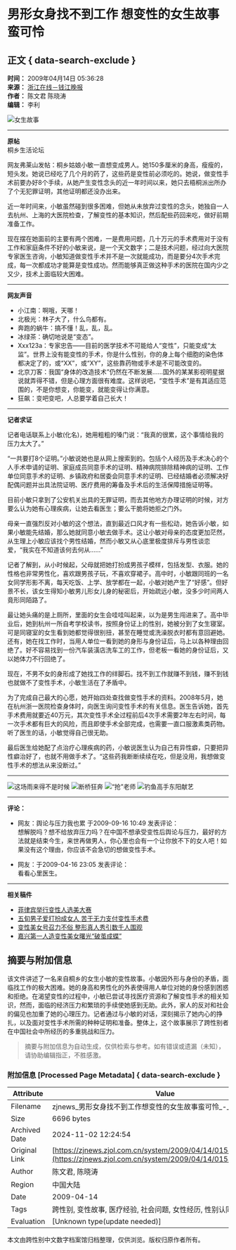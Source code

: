 # 男形女身找不到工作 想变性的女生故事蛮可怜

## 正文 { data-search-exclude }


**时间：** 2009年04月14日 05:36:28  
**来源：** [浙江在线－钱江晚报](http://www.zjdaily.com.cn/qjwb/)  
**作者：** 陈文君 陈晓涛  
**编辑：** 李利  

![女生故事](http://www.zjol.com.cn/pic/0/02/87/34/2873416_637227.jpg)

---

**原帖**  
桐乡生活论坛  

网友弗莱山发帖：桐乡姑娘小敏一直想变成男人。她150多厘米的身高，瘦瘦的，短头发。她说已经吃了几个月的药了，这些药是变性前必须吃的。她说，做变性手术前要办好8个手续，从她产生变性念头的近一年时间以来，她只去梧桐派出所办了个无犯罪证明，其他证明都还没办出来。

近一年时间来，小敏虽然碰到很多困难，但她从未放弃过变性的念头，她独自一人去杭州、上海的大医院检查，了解变性的基本知识，然后配些药回来吃，做好前期准备工作。

现在摆在她面前的主要有两个困难，一是费用问题，几十万元的手术费用对于没有工作和家庭条件不好的小敏来说，是一个天文数字；二是技术问题，经过向大医院专家医生咨询，小敏知道做变性手术并不是一次就能成功，而是要分4次手术完成，每一次都成功才能算是变性成功。然而能够真正做这种手术的医院在国内少之又少，技术上面临较大困难。

---

**网友声音**  

- 小江南：啊哦，天哪！  
- 北极光：林子大了，什么鸟都有。  
- 奔跑的蜗牛：搞不懂！乱，乱，乱。  
- 冰绿茶：确切地说是“变态”。  
- Xxx123a：专家忠告——目前的医学技术不可能给人“变性”，只能变成“太监”。世界上没有能变性的手术，你是什么性别，你的身上每个细胞的染色体都决定了的，或“XX”，或“XY”，这些靠药物或手术是不可能改变的。  
- 北京刀客：我国“身体的改造技术”仍然在不断发展……国外的某某影视明星据说就弄得不错，但是心理方面很有难度。这样说吧，“变性手术”是有其适应范围的，不是你想变，你能变，就能变得让你满意。  
- 狂飙：变吧变吧，人总要学着自己长大！  

---

**记者求证**

记者电话联系上小敏(化名)，她用粗粗的嗓门说：“我真的很累，这个事情给我的压力太大了。”

“一共要打8个证明。”小敏说她也是从网上搜索到的。包括个人经历及手术决心的个人手术申请的证明、家庭成员同意手术的证明、精神病院排除精神病的证明、工作单位同意手术的证明、乡镇政府和居委会同意手术的证明、已经结婚者必须解决好配偶问题并出具法院证明、医疗费用的筹备及手术后的生活保障措施证明等。

目前小敏只拿到了公安机关出具的无罪证明，而去其他地方办理证明的时候，对方要么认为她有心理疾病，让她去看医生；要么干脆将她拒之门外。

母亲一直强烈反对小敏的这个想法，直到最近口风才有一些松动，她告诉小敏，如果小敏能先结婚，那么她就同意小敏去做手术。这让小敏对母亲的态度更加茫然，从生理上小敏应该找个男性结婚，然而小敏又从心底里极度排斥与男性谈恋爱，“我实在不知道该何去何从……”

记者了解到，从小时候起，父母就把她打扮成男孩子模样，包括发型、衣服。她的性格也非常男性化，喜欢跟男孩子玩，不喜欢穿裙子。高中时，小敏跟同班的一名女同学形影不离，每天吃饭、上学、放学都在一起，小敏对她产生了“好感”。但好景不长，该女生得知小敏男儿形女儿身的秘密后，开始疏远小敏，没多少时间两人竟形同陌路了。

最让她头痛的是上厕所，里面的女生会哇哇叫起来，以为是男生闯进来了。高中毕业后，她到杭州一所自考学校读书，按照身份证上的性别，她被分到了女生寝室。可是同寝室的女生看到她都觉得很别扭，甚至在睡觉或洗澡脱衣时都有意回避她。还有，她在找工作时，当用人单位一看到她的身形与身份证后，马上以各种理由回绝了。好不容易找到一份汽车装潢店洗车工的工作，但老板一看她的身份证后，又以她体力不行回绝了。

现在，不男不女的身形成了她找工作的绊脚石。找不到工作就赚不到钱，赚不到钱也就做不了变性手术，小敏生活在了矛盾中。

为了完成自己最大的心愿，她开始四处查找做变性手术的资料。2008年5月，她在杭州浙一医院检查身体时，向医生询问变性手术的有关信息。医生告诉她，首先手术费用就要近40万元，其次变性手术全过程前后4次手术需要2年左右时间，每一次手术都有巨大的风险，而且即使手术全部完成，也需要一直口服激素类药物。听了医生的话，小敏觉得自己很无助。

最后医生给她配了点治疗心理疾病的药，小敏说医生认为自己有异性癖，只要把异性癖治好了，也就不用做手术了。“这些药我断断续续在吃，但是没用，我想做变性手术的想法从来没断过。”

---

![这场雨来得不是时候](http://www.zjol.com.cn/pic/0/02/87/34/2873480_958744.jpg)
![断桥狂奔](http://www.zjol.com.cn/pic/0/02/87/34/2873427_767848.jpg)
![“抢”老师](http://www.zjol.com.cn/pic/0/02/87/33/2873397_514522.jpg)
![钓鱼高手东阳献艺](http://www.zjol.com.cn/pic/0/02/87/33/2873373_994762.jpg)

---

**评论：**  
- 网友：舆论与压力我也累 于2009-09-16 10:49 发表评论：  
  想解脱吗？想不给放弃压力吗？在中国不想承受变性后舆论与压力，最好的方法就是结束今生，来世再做男人，你心里也会有一个让你放不下的女人吧！如果没有这个理由，你应该不会急切的想做变性手术。  

- 网友：于2009-04-16 23:05 发表评论：  
  看看心里医生。  

---

**相关稿件**  
- [菲律宾举行变性人选美大赛](http://zjnews.zjol.com.cn/05zjnews/system/2008/10/14/010026787.shtml)  
- [五旬男子爱打扮成女人 苦于无力支付变性手术费](http://zjnews.zjol.com.cn/05zjnews/system/2008/08/29/009885068.shtml)  
- [变性美女号召力不俗 整形真人秀引数千人围观](http://zjnews.zjol.com.cn/05zjnews/system/2008/08/02/009799152.shtml)  
- [嘉兴第一人造变性美女曙光“破茧成蝶”](http://zjnews.zjol.com.cn/05zjnews/system/2008/07/16/009735893.shtml)

## 摘要与附加信息

<!-- tcd_abstract -->
该文件讲述了一名来自桐乡的女生小敏的变性故事。小敏因外形与身份的矛盾，面临找工作的极大困难。她的身高和男性化的外表使得用人单位对她的身份感到困惑和拒绝。在渴望变性的过程中，小敏已尝试寻找医疗资源和了解变性手术的相关知识，然而，面临的经济压力和繁琐的手续使她感到无助。此外，家人的反对和社会的偏见也加重了她的心理压力。记者通过与小敏的对话，深刻揭示了她内心的挣扎，以及面对变性手术所需的种种证明和准备。整体上，这个故事展示了跨性别者在中国社会中所经历的多重挑战和压力。
<!-- tcd_abstract_end -->

> 摘要与附加信息为自动生成，仅供检索与参考。如有错误或遗漏（未知），请协助编辑指正，不胜感激。

### 附加信息 [Processed Page Metadata] { data-search-exclude }

| Attribute       | Value                                  |
|-----------------|----------------------------------------|
| Filename        | zjnews_男形女身找不到工作想变性的女生故事蛮可怜_-_浙江新闻.md                             |
| Size            | 6696 bytes                           |
| Archived Date   | 2024-11-02 12:24:54                             |
| Original Link   | [https://zjnews.zjol.com.cn/system/2009/04/14/015424934.shtml](https://zjnews.zjol.com.cn/system/2009/04/14/015424934.shtml)                       |
| Author          | 陈文君, 陈晓涛                               |
| Region          | 中国大陆                               |
| Date            | 2009-04-14                                 |
| Tags            | 跨性别, 变性故事, 医疗经验, 社会问题, 女性经历, 性别认同, 生活现状                                 |
| Evaluation            | [Unknown type(update needed)]                                 |
<!-- tcd_table_end -->

本文由跨性别中文数字档案馆归档整理，仅供浏览。版权归原作者所有。
